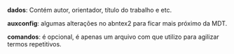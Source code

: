 **dados**: Contém autor, orientador, título do trabalho e etc.

**auxconfig**: algumas alterações no abntex2 para ficar mais próximo da MDT.

**comandos**: é opcional, é apenas um arquivo com que utilizo para agilizar termos repetitivos.

